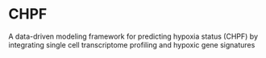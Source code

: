 # CHPF
A data-driven modeling framework for predicting hypoxia status (CHPF) by integrating single cell transcriptome profiling and hypoxic gene signatures

